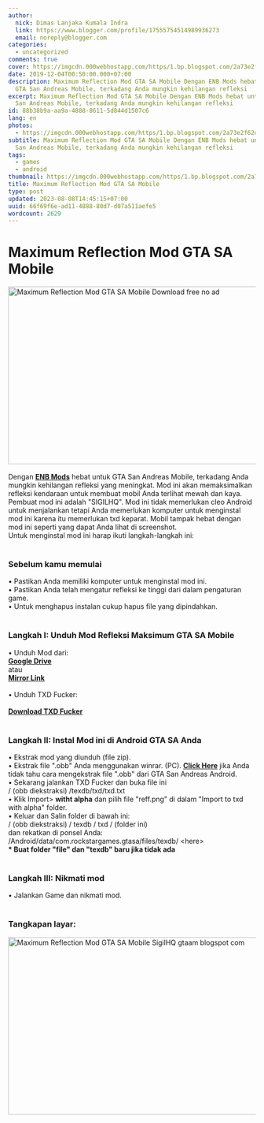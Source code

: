 ```yaml
---
author:
  nick: Dimas Lanjaka Kumala Indra
  link: https://www.blogger.com/profile/17555754514989936273
  email: noreply@blogger.com
categories:
  - uncategorized
comments: true
cover: https://imgcdn.000webhostapp.com/https/1.bp.blogspot.com/2a73e2f62dec48d0c7d33ae571601799.jpeg
date: 2019-12-04T00:50:00.000+07:00
description: Maximum Reflection Mod GTA SA Mobile Dengan ENB Mods hebat untuk
  GTA San Andreas Mobile, terkadang Anda mungkin kehilangan refleksi
excerpt: Maximum Reflection Mod GTA SA Mobile Dengan ENB Mods hebat untuk GTA
  San Andreas Mobile, terkadang Anda mungkin kehilangan refleksi
id: 88b38b9a-aa9a-4888-8611-5d844d1507c6
lang: en
photos:
  - https://imgcdn.000webhostapp.com/https/1.bp.blogspot.com/2a73e2f62dec48d0c7d33ae571601799.jpeg
subtitle: Maximum Reflection Mod GTA SA Mobile Dengan ENB Mods hebat untuk GTA
  San Andreas Mobile, terkadang Anda mungkin kehilangan refleksi
tags:
  - games
  - android
thumbnail: https://imgcdn.000webhostapp.com/https/1.bp.blogspot.com/2a73e2f62dec48d0c7d33ae571601799.jpeg
title: Maximum Reflection Mod GTA SA Mobile
type: post
updated: 2023-08-08T14:45:15+07:00
uuid: 66f69f6e-ad11-4888-80d7-d07a511aefe5
wordcount: 2629
---
```


<div id="A-G-C" date="20 Nov 2019 17:48:02"><!--original--><div id="agcontent"><div class="post"><div class="post-header"><div class="post-head"><h1 class="notranslate" for="title"> Maximum Reflection Mod GTA SA Mobile </h1></div></div><article><div class="post-body entry-content" id="post-body-3471086108061046353"><div id="adsense-target"><div class="separator"> <span><img alt="Maximum Reflection Mod GTA SA Mobile Download free no ad" height="360" src="https://imgcdn.000webhostapp.com/https/1.bp.blogspot.com/2a73e2f62dec48d0c7d33ae571601799.jpeg" title="Refleksi Maksimum Mod Gta Sa Mobile - Gta Android Modding" width="640"></span> </div> <span><br></span> <span class="notranslate"> <span>Dengan <a href="https://webmanajemen.com/search/?q=Graphics%20Mods" class="notranslate" target="_blank" rel="follow"><b>ENB Mods</b></a> hebat untuk GTA San Andreas Mobile, terkadang Anda mungkin kehilangan refleksi yang meningkat.</span></span> <span class="notranslate"> <span>Mod ini akan memaksimalkan refleksi kendaraan untuk membuat mobil Anda terlihat mewah dan kaya.</span></span> <span class="notranslate"> <span>Pembuat mod ini adalah "SIGILHQ".</span></span> <span class="notranslate"> <span>Mod ini tidak memerlukan cleo Android untuk menjalankan tetapi Anda memerlukan komputer untuk menginstal mod ini karena itu memerlukan txd keparat.</span></span> <span class="notranslate"> <span>Mobil tampak hebat dengan mod ini seperti yang dapat Anda lihat di screenshot.</span></span> <br> <span class="notranslate"> <span>Untuk menginstal mod ini harap ikuti langkah-langkah ini:</span></span> <br> <span><br></span> <h3> <span class="notranslate"> <b><span>Sebelum kamu memulai</span></b></span> </h3> <span class="notranslate"> <span>• Pastikan Anda memiliki komputer untuk menginstal mod ini.</span></span> <br> <span class="notranslate"> <span>• Pastikan Anda telah mengatur refleksi ke tinggi dari dalam pengaturan game.</span></span> <br> <span class="notranslate"> <span>• Untuk menghapus instalan cukup hapus file yang dipindahkan.</span></span> <br> <span><br></span> <h3> <span class="notranslate"> <span><b><span>Langkah I: Unduh</span></b> <span>Mod Refleksi Maksimum GTA SA Mobile</span></span></span> </h3> <span class="notranslate"> <span>• Unduh Mod dari:</span></span> <br> <span><b><a href="http://adf.ly/1nPbyB" class="notranslate" rel="noopener noreferer nofollow">Google Drive</a></b></span> <br> <span class="notranslate"> <span>atau</span></span> <br> <span><b><a href="https://drive.google.com/file/d/0B6_Htg36s6O3VkltS25zcVNKc2c/view?usp=sharing" class="notranslate" rel="noopener noreferer nofollow">Mirror Link</a></b></span> <br> <span><br></span> <span class="notranslate"> <span>• Unduh TXD Fucker:</span></span> <br><br> <span><b><a href="http://adf.ly/1ghTg0" target="_blank" class="notranslate" rel="noopener noreferer nofollow">Download TXD Fucker</a></b></span> <br> <span><br></span> <h3> <span class="notranslate"> <b><span>Langkah II: Instal Mod ini di Android GTA SA Anda</span></b></span> </h3> <span class="notranslate"> <span>• Ekstrak mod yang diunduh (file zip).</span></span> <br> <span class="notranslate"> <span>• Ekstrak file ".obb" Anda menggunakan winrar.</span></span> <span class="notranslate"> <span>(PC).</span></span> <span class="notranslate"> <span><a href="https://webmanajemen.com/search/?q=how%20to%20extract%20obb%20files%20of%20gta%20sa" class="notranslate" target="_blank" rel="follow"><b>Click Here</b></a> jika Anda tidak tahu cara mengekstrak file ".obb" dari GTA San Andreas Android.</span></span> <br> <span class="notranslate"> <span>• Sekarang jalankan TXD Fucker dan buka file ini</span></span> <br> <span class="notranslate"> <span>/ (obb diekstraksi) /texdb/txd/txd.txt</span></span> <br> <span class="notranslate"> <span>• Klik Import&gt; <b>witht alpha</b> dan pilih file "reff.png" di dalam "Import to txd with alpha" folder.</span></span> <br> <span class="notranslate"> <span>• Keluar dan Salin folder di bawah ini:</span></span> <br> <span class="notranslate"> <span>/ (obb diekstraksi) / texdb / txd / (folder ini)</span></span> <br> <span class="notranslate"> <span>dan rekatkan di ponsel Anda:</span></span> <br> <span class="notranslate"> <span>/Android/data/com.rockstargames.gtasa/files/texdb/ &lt;here&gt;</span></span> <br><div> <span class="notranslate"> <span><b>* Buat folder "file" dan "texdb" baru jika tidak ada</b></span></span> <br> <span><br></span> </div><h3> <span class="notranslate"> <b><span>Langkah III: Nikmati mod</span></b></span> </h3> <span class="notranslate"> <span>• Jalankan Game dan nikmati mod.</span></span> <br> <span><br></span> <h3> <span class="notranslate"> <b><span>Tangkapan layar:</span></b></span> </h3><div class="separator"> <span><img alt="Maximum Reflection Mod GTA SA Mobile SigilHQ gtaam blogspot com" height="360" src="https://imgcdn.000webhostapp.com/https/1.bp.blogspot.com/e2cfac015f4895b0d3b16832d967460e.jpeg" title="Refleksi Maksimum Mod Gta Sa Mobile - Gta Android Modding" width="640"></span> </div></div></div></article></div></div></div>  <script src="https://codepen.io/dimaslanjaka/pen/aQRrbR.js"></script>